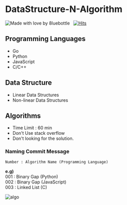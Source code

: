 # DataStructure-N-Algorithm
![Made with love by 8luebottle](https://img.shields.io/badge/Made%20with%20%E2%9D%A4%EF%B8%8Fby-%208luebottle%20-blue) &nbsp;
[![Hits](https://hits.seeyoufarm.com/api/count/incr/badge.svg?url=https%3A%2F%2Fgithub.com%2F8luebottle%2FDataStructure-N-Algorithm)](https://hits.seeyoufarm.com)

## Programming Languages
+ Go
+ Python
+ JavaScript
+ C/C++

## Data Structure
+ Linear Data Structures
+ Non-linear Data Structures

## Algorithms
+ Time Limit : 60 min
+ Don't Use stack overflow
+ Don't looking for the solution.

### Naming Commit Message
```Number : Algorithm Name (Programming Language)```

**e.g)**<br>
  001 : Binary Gap (Python)<br>
  002 : Binary Gap (JavaScript) <br>
  003 : Linked List (C)

![algo](https://user-images.githubusercontent.com/48475824/68235519-bb66ab00-0046-11ea-8dfc-3f3d41274759.jpg)
